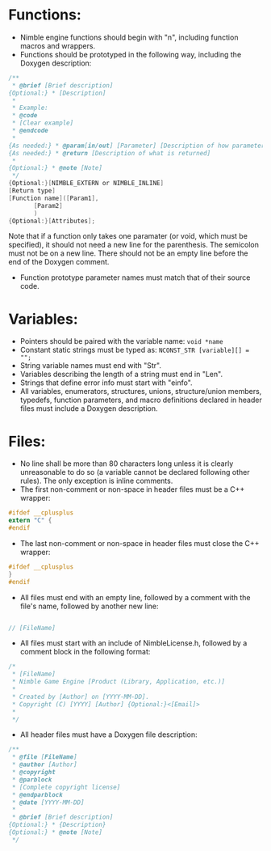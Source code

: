 # Functions:

* Nimble engine functions should begin with "n", including function macros and wrappers.
* Functions should be prototyped in the following way, including the Doxygen description:
```C
/**
 * @brief [Brief description]
{Optional:} * [Description]
 *
 * Example:
 * @code
 * [Clear example]
 * @endcode
 *
{As needed:} * @param[in/out] [Parameter] [Description of how parameter affects function]
{As needed:} * @return [Description of what is returned]
 *
{Optional:} * @note [Note]
 */
{Optional:}[NIMBLE_EXTERN or NIMBLE_INLINE]
[Return type]
[Function name]([Param1],
       [Param2]
       )
{Optional:}[Attributes];
```
Note that if a function only takes one paramater (or void, which must be specified), it should not need a new line for the parenthesis. The semicolon must not be on a new line. There should not be an empty line before the end of the Doxygen comment.

* Function prototype parameter names must match that of their source code.

# Variables:

* Pointers should be paired with the variable name: `void *name`
* Constant static strings must be typed as: `NCONST_STR [variable][] = "";`
* String variable names must end with "Str".
* Variables describing the length of a string must end in "Len".
* Strings that define error info must start with "einfo".
* All variables, enumerators, structures, unions, structure/union members, typedefs, function parameters, and macro definitions declared in header files must include a Doxygen description.

# Files:

* No line shall be more than 80 characters long unless it is clearly unreasonable to do so (a variable cannot be declared following other rules). The only exception is inline comments.
* The first non-comment or non-space in header files must be a C++ wrapper:
```C
#ifdef __cplusplus
extern "C" {
#endif
```
* The last non-comment or non-space in header files must close the C++ wrapper:
```C
#ifdef __cplusplus
}
#endif
```
* All files must end with an empty line, followed by a comment with the file's name, followed by another new line:
```C

// [FileName]

```
* All files must start with an include of NimbleLicense.h, followed by a comment block in the following format:
```C
/*
 * [FileName]
 * Nimble Game Engine [Product (Library, Application, etc.)]
 *
 * Created by [Author] on [YYYY-MM-DD].
 * Copyright (C) [YYYY] [Author] {Optional:}<[Email]>
 *
 */
```
* All header files must have a Doxygen file description:
```C
/**
 * @file [FileName]
 * @author [Author]
 * @copyright
 * @parblock
 * [Complete copyright license]
 * @endparblock
 * @date [YYYY-MM-DD]
 *
 * @brief [Brief description]
{Optional:} * {Description}
{Optional:} * @note [Note]
 */
```
